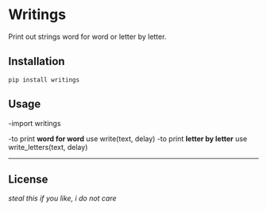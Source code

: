 # Writings

Print out strings word for word or letter by letter.

## Installation

```
pip install writings
```

## Usage

-import writings

-to print **word for word** use write(text, delay)
-to print **letter by letter** use write_letters(text, delay)

---

## License

_steal this if you like, i do not care_
